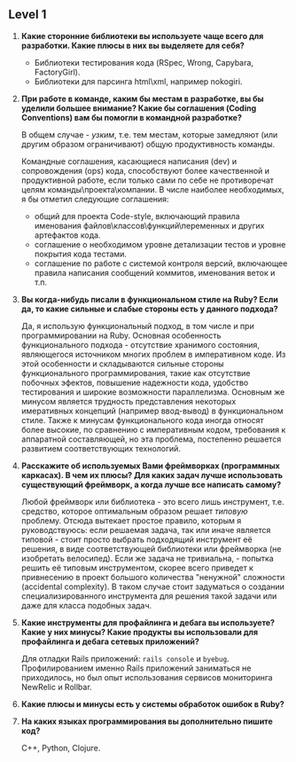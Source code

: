## Level 1

1. **Какие сторонние библиотеки вы используете чаще всего для разработки. Какие плюсы в них вы выделяете для себя?**

    - Библиотеки тестирования кода (RSpec, Wrong, Capybara, FactoryGirl).
    - Библиотеки для парсинга html\xml, например nokogiri.


2. **При работе в команде, каким бы местам в разработке, вы бы уделили большее внимание? Какие бы соглашения (Coding Conventions) вам бы помогли в командной разработке?**

    В общем случае - _узким_, т.е. тем местам, которые замедляют (или другим образом ограничивают) общую продуктивность команды.

    Командные соглашения, касающиеся написания (dev) и сопровождения (ops) кода, способствуют более качественной и продуктивной работе, если только сами по себе не противоречат целям команды\проекта\компании. В числе наиболее необходимых, я бы отметил следующие соглашения:
    - общий для проекта Code-style, включающий правила именования файлов\классов\функций\переменных и других артефактов кода.
    - соглашение о необходимом уровне детализации тестов и уровне покрытия кода тестами.
    - соглашение по работе с системой контроля версий, включающее правила написания сообщений коммитов, именования веток и т.п.


3. **Вы когда-нибудь писали в функциональном стиле на Ruby? Если да, то какие сильные и слабые стороны есть у данного подхода?**

    Да, я использую функциональный подход, в том числе и при программировании на Ruby. Основная особенность функционального подхода - отсутствие хранимого состояния, являющегося источником многих проблем в императивном коде. Из этой особенности и складываются сильные стороны функционального программирования, такие как отсутствие побочных эфектов, повышение надежности кода, удобство тестирования и широкие возможности параллелизма. Основным же минусом является трудность представления некоторых имеративных концепций (например ввод-вывод) в функциональном стиле. Также к минусам функционального кода иногда относят более высокие, по сравнению с императивным кодом, требования к аппаратной составляющей, но эта проблема, постепенно решается развитием соответствующих технологий.

4. **Расскажите об используемых Вами фреймворках (программных каркасах). В чем их плюсы? Для каких задач лучше использовать существующий фреймворк, а когда лучше все написать самому?**

    Любой фреймворк или библиотека - это всего лишь инструмент, т.е. средство, которое оптимальным образом решает _типовую_ проблему. Отсюда вытекает простое правило, которым я руководствуюсь: если решаемая задача, так или иначе является типовой - стоит просто выбрать подходящий инструмент её решения, в виде соответствующей библиотеки или фреймворка (не изобретать велосипед). Если же задача не тривиальна, - попытка решить её типовым инструментом, скорее всего приведет к привнесению в проект большого количества "ненужной" сложности (accidental complexity). В таком случае стоит задуматься о создании специализированного инструмента для решения такой задачи или даже для класса подобных задач.

5. **Какие инструменты для профайлинга и дебага вы используете? Какие у них минусы? Какие продукты вы использовали для профайлинга и дебага сетевых приложений?**

    Для отладки Rails приложений: `rails console` и `byebug`. Профилированием именно Rails приложений заниматься не приходилось, но был опыт использования сервисов мониторинга NewRelic и Rollbar.

6. **Какие плюсы и минусы есть у системы обработок ошибок в Ruby?**

7. **На каких языках программирования вы дополнительно пишите код?**

    С++, Python, Clojure.
